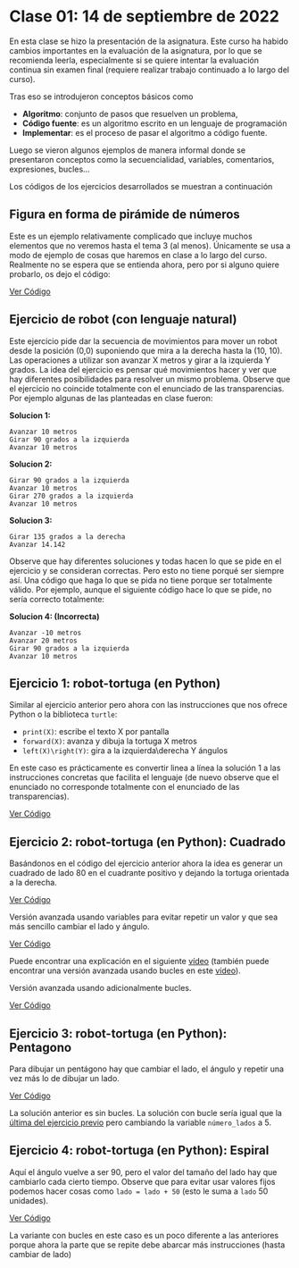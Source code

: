 # Clase 01: 14 de septiembre de 2022

En esta clase se hizo la presentación de la asignatura. Este curso ha habido cambios importantes en la evaluación de la asignatura, por lo que se recomienda leerla, especialmente si se quiere intentar la evaluación continua sin examen final (requiere realizar trabajo continuado a lo largo del curso).

Tras eso se introdujeron conceptos básicos como 
* **Algoritmo**: conjunto de pasos que resuelven un problema, 
* **Código fuente**: es un algoritmo escrito en un lenguaje de programación
* **Implementar**: es el proceso de pasar el algoritmo a código fuente.

Luego se vieron algunos ejemplos de manera informal donde se presentaron conceptos como la secuencialidad, variables, comentarios, expresiones, bucles...

Los códigos de los ejercicios desarrollados se muestran a continuación

## Figura en forma de pirámide de números

Este es un ejemplo relativamente complicado que incluye muchos elementos que no veremos hasta el tema 3 (al menos). Únicamente se usa a modo de ejemplo de cosas que haremos en clase a lo largo del curso. Realmente no se espera que se entienda ahora, pero por si alguno quiere probarlo, os dejo el código:

[Ver Código](t1e0.py)

## Ejercicio de robot (con lenguaje natural)

Este ejercicio pide dar la secuencia de movimientos para mover un robot desde la posición (0,0) suponiendo que mira a la derecha hasta la (10, 10). Las operaciones a utilizar son avanzar X metros y girar a la izquierda Y grados. La idea del ejercicio es pensar qué movimientos hacer y ver que hay diferentes posibilidades para resolver un mismo problema. Observe que el ejercicio no coincide totalmente con el enunciado de las transparencias. Por ejemplo algunas de las planteadas en clase fueron:

**Solucion 1:**
```
Avanzar 10 metros
Girar 90 grados a la izquierda
Avanzar 10 metros
```

**Solucion 2:**
```
Girar 90 grados a la izquierda
Avanzar 10 metros
Girar 270 grados a la izquierda
Avanzar 10 metros
```

**Solucion 3:**
```
Girar 135 grados a la derecha
Avanzar 14.142
```

Observe que hay diferentes soluciones y todas hacen lo que se pide en el ejercicio y se consideran correctas. Pero esto no tiene porqué ser siempre así. Una código que haga lo que se pida no tiene porque ser totalmente válido. Por ejemplo, aunque el siguiente código hace lo que se pide, no sería correcto totalmente:

**Solucion 4: (Incorrecta)**
```
Avanzar -10 metros
Avanzar 20 metros
Girar 90 grados a la izquierda
Avanzar 10 metros
```

## Ejercicio 1: robot-tortuga (en Python)

Similar al ejercicio anterior pero ahora con las instrucciones que nos ofrece Python o la biblioteca `turtle`:
* `print(X)`: escribe el texto X por pantalla
* `forward(X)`: avanza y dibuja la tortuga X metros
* `left(X)\right(Y)`: gira a la izquierda\derecha Y ángulos

En este caso es prácticamente es convertir linea a línea la solución 1 a las instrucciones concretas que facilita el lenguaje (de nuevo observe que el enunciado no corresponde totalmente con el enunciado de las transparencias). 

[Ver Código](t1e1.py)

## Ejercicio 2: robot-tortuga (en Python): Cuadrado

Basándonos en el código del ejercicio anterior ahora la idea es generar un cuadrado de lado 80 en el cuadrante positivo y dejando la tortuga orientada a la derecha. 

[Ver Código](t1e2.py)

Versión avanzada usando variables para evitar repetir un valor y que sea más sencillo cambiar el lado y ángulo.

[Ver Código](t1e2a.py)

Puede encontrar una explicación en el siguiente [vídeo](https://drive.google.com/file/d/1P3bCPyyhSbcXakGDfP9aREf0nd7l0B1n/view?usp=sharing) (también puede encontrar una versión avanzada usando bucles en este [vídeo](https://drive.google.com/file/d/1P3bCPyyhSbcXakGDfP9aREf0nd7l0B1n/view?usp=sharing)).

Versión avanzada usando adicionalmente bucles.

[Ver Código](t1e2b.py)

## Ejercicio 3: robot-tortuga (en Python): Pentagono

Para dibujar un pentágono hay que cambiar el lado, el ángulo y repetir una vez más lo de dibujar un lado.

[Ver Código](t1e3.py)

La solución anterior es sin bucles. La solución con bucle sería igual que la [última del ejercicio previo]((t1e2b.py)) pero cambiando la variable `número_lados` a 5.

## Ejercicio 4: robot-tortuga (en Python): Espiral

Aquí el ángulo vuelve a ser 90, pero el valor del tamaño del lado hay que cambiarlo cada cierto tiempo. Observe que para evitar usar valores fijos podemos hacer cosas como `lado = lado + 50` (esto le suma a `lado` 50 unidades).

[Ver Código](t1e4.py)

La variante con bucles en este caso es un poco diferente a las anteriores porque ahora la parte que se repite debe abarcar más instrucciones (hasta cambiar de lado)

